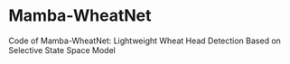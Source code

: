 # Mamba-WheatNet
Code of Mamba-WheatNet: Lightweight Wheat Head Detection Based on Selective State Space Model

